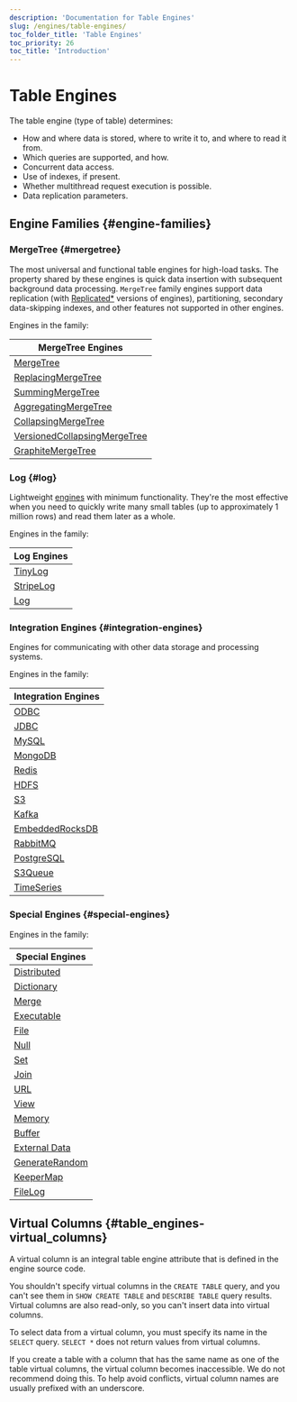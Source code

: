 ```yaml
---
description: 'Documentation for Table Engines'
slug: /engines/table-engines/
toc_folder_title: 'Table Engines'
toc_priority: 26
toc_title: 'Introduction'
---
```


# Table Engines

The table engine (type of table) determines:

- How and where data is stored, where to write it to, and where to read it from.
- Which queries are supported, and how.
- Concurrent data access.
- Use of indexes, if present.
- Whether multithread request execution is possible.
- Data replication parameters.

## Engine Families {#engine-families}

### MergeTree {#mergetree}

The most universal and functional table engines for high-load tasks. The property shared by these engines is quick data insertion with subsequent background data processing. `MergeTree` family engines support data replication (with [Replicated\*](/engines/table-engines/mergetree-family/replication) versions of engines), partitioning, secondary data-skipping indexes, and other features not supported in other engines.

Engines in the family:

| MergeTree Engines                                                                                                                         |
|-------------------------------------------------------------------------------------------------------------------------------------------|
| [MergeTree](/engines/table-engines/mergetree-family/mergetree)                                                          |
| [ReplacingMergeTree](/engines/table-engines/mergetree-family/replication)                               |
| [SummingMergeTree](/engines/table-engines/mergetree-family/summingmergetree)                                     |
| [AggregatingMergeTree](/engines/table-engines/mergetree-family/aggregatingmergetree)                         |
| [CollapsingMergeTree](/engines/table-engines/mergetree-family/collapsingmergetree)               |
| [VersionedCollapsingMergeTree](/engines/table-engines/mergetree-family/versionedcollapsingmergetree) |
| [GraphiteMergeTree](/engines/table-engines/mergetree-family/graphitemergetree)                                  |

### Log {#log}

Lightweight [engines](../../engines/table-engines/log-family/index.md) with minimum functionality. They're the most effective when you need to quickly write many small tables (up to approximately 1 million rows) and read them later as a whole.

Engines in the family:

| Log Engines                                                                |
|----------------------------------------------------------------------------|
| [TinyLog](/engines/table-engines/log-family/tinylog)       |
| [StripeLog](/engines/table-engines/log-family/stripelog) |
| [Log](/engines/table-engines/log-family/log)                   |

### Integration Engines {#integration-engines}

Engines for communicating with other data storage and processing systems.

Engines in the family:

| Integration Engines                                                             |
|---------------------------------------------------------------------------------|
| [ODBC](../../engines/table-engines/integrations/odbc.md)                        |
| [JDBC](../../engines/table-engines/integrations/jdbc.md)                        |
| [MySQL](../../engines/table-engines/integrations/mysql.md)                      |
| [MongoDB](../../engines/table-engines/integrations/mongodb.md)                  |
| [Redis](../../engines/table-engines/integrations/redis.md)                      |
| [HDFS](../../engines/table-engines/integrations/hdfs.md)                        |
| [S3](../../engines/table-engines/integrations/s3.md)                            |
| [Kafka](../../engines/table-engines/integrations/kafka.md)                      |
| [EmbeddedRocksDB](../../engines/table-engines/integrations/embedded-rocksdb.md) |
| [RabbitMQ](../../engines/table-engines/integrations/rabbitmq.md)                |
| [PostgreSQL](../../engines/table-engines/integrations/postgresql.md)            |
| [S3Queue](../../engines/table-engines/integrations/s3queue.md)                  |
| [TimeSeries](../../engines/table-engines/integrations/time-series.md)           |

### Special Engines {#special-engines}

Engines in the family:

| Special Engines                                               |
|---------------------------------------------------------------|
| [Distributed](/engines/table-engines/special/distributed)     |
| [Dictionary](/engines/table-engines/special/dictionary)       |
| [Merge](/engines/table-engines/special/merge)                 |
| [Executable](/engines/table-engines/special/executable)       |
| [File](/engines/table-engines/special/file)                   |
| [Null](/engines/table-engines/special/null)                   |
| [Set](/engines/table-engines/special/set)                     |
| [Join](/engines/table-engines/special/join)                   |
| [URL](/engines/table-engines/special/url)                     |
| [View](/engines/table-engines/special/view)                   |
| [Memory](/engines/table-engines/special/memory)               |
| [Buffer](/engines/table-engines/special/buffer)               |
| [External Data](/engines/table-engines/special/external-data) |
| [GenerateRandom](/engines/table-engines/special/generate)     |
| [KeeperMap](/engines/table-engines/special/keeper-map)        |
| [FileLog](/engines/table-engines/special/filelog)                                                   |

## Virtual Columns {#table_engines-virtual_columns}

A virtual column is an integral table engine attribute that is defined in the engine source code.

You shouldn't specify virtual columns in the `CREATE TABLE` query, and you can't see them in `SHOW CREATE TABLE` and `DESCRIBE TABLE` query results. Virtual columns are also read-only, so you can't insert data into virtual columns.

To select data from a virtual column, you must specify its name in the `SELECT` query. `SELECT *` does not return values from virtual columns.

If you create a table with a column that has the same name as one of the table virtual columns, the virtual column becomes inaccessible. We do not recommend doing this. To help avoid conflicts, virtual column names are usually prefixed with an underscore.
